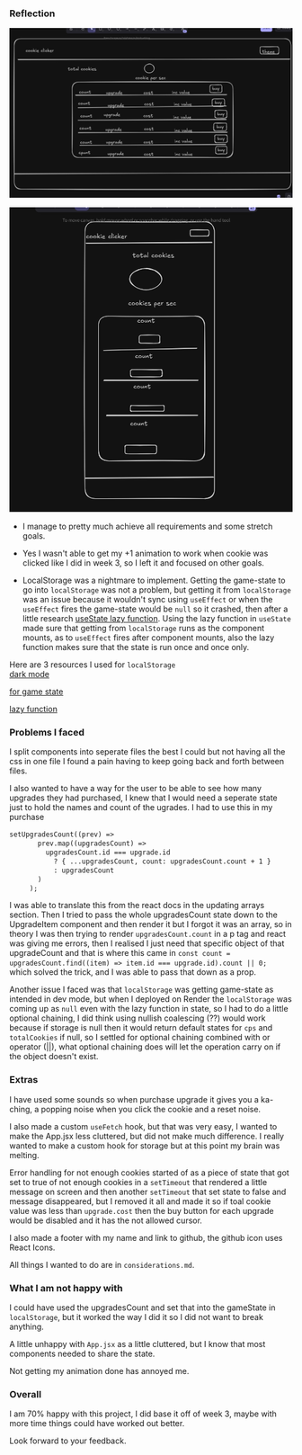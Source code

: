 ### Reflection

![wire frame large screen](<Screenshot 2025-01-26 143142.png>)

![wire frame small screen](<Screenshot 2025-01-26 143527.png>)

- I manage to pretty much achieve all requirements and some stretch goals.

- Yes I wasn't able to get my +1 animation to work when cookie was clicked like I did in week 3, so I left it and focused on other goals.

- LocalStorage was a nightmare to implement. Getting the game-state to go into `localStorage` was not a problem, but getting it from `localStorage` was an issue because it wouldn't sync using `useEffect` or when the `useEffect` fires the game-state would be `null` so it crashed, then after a little research [useState lazy function](https://www.joshwcomeau.com/react/persisting-react-state-in-localstorage/). Using the lazy function in `useState` made sure that getting from `localStorage` runs as the component mounts, as to `useEffect` fires after component mounts, also the lazy function makes sure that the state is run once and once only.

Here are 3 resources I used for `localStorage`  
 [dark mode](https://selftaughttxg.com/2023/05-23/learn-local-storage-in-react-create-a-light-and-dark-theme-switcher-application/#:~:text=Working%20with%20local%20storage%20in%20React,-To%20work%20with&text=We%20use%20the%20useState%20hook,user%20toggles%20the%20theme%20value)

[for game state](https://www.joshwcomeau.com/react/persisting-react-state-in-localstorage/)

[lazy function](https://kentcdodds.com/blog/use-state-lazy-initialization-and-function-updates)

### Problems I faced

I split components into seperate files the best I could but not having all the css in one file I found a pain having to keep going back and forth between files.

I also wanted to have a way for the user to be able to see how many upgrades they had purchased, I knew that I would need a seperate state just to hold the names and count of the ugrades. I had to use this in my purchase

```
setUpgradesCount((prev) =>
       prev.map((upgradesCount) =>
         upgradesCount.id === upgrade.id
           ? { ...upgradesCount, count: upgradesCount.count + 1 }
           : upgradesCount
       )
     );
```

I was able to translate this from the react docs in the updating arrays section. Then I tried to pass the whole upgradesCount state down to the UpgradeItem component and then render it but I forgot it was an array, so in theory I was then trying to render `upgradesCount.count` in a p tag and react was giving me errors, then I realised I just need that specific object of that upgradeCount and that is where this came in
`const count =
                upgradesCount.find((item) => item.id === upgrade.id).count || 0;
`
which solved the trick, and I was able to pass that down as a prop.

Another issue I faced was that `localStorage` was getting game-state as intended in dev mode, but when I deployed on Render the `localStorage` was coming up as `null` even with the lazy function in state, so I had to do a little optional chaining, I did think using nullish coalescing (??) would work because if storage is null then it would return default states for `cps` and `totalCookies` if null, so I settled for optional chaining combined with or operator (||), what optional chaining does will let the operation carry on if the object doesn't exist.

### Extras

I have used some sounds so when purchase upgrade it gives you a ka-ching, a popping noise when you click the cookie and a reset noise.

I also made a custom `useFetch` hook, but that was very easy, I wanted to make the App.jsx less cluttered, but did not make much difference. I really wanted to make a custom hook for storage but at this point my brain was melting.

Error handling for not enough cookies started of as a piece of state that got set to true of not enough cookies in a `setTimeout` that rendered a little message on screen and then another `setTimeout` that set state to false and message disappeared, but I removed it all and made it so if toal cookie value was less than `upgrade.cost` then the buy button for each upgrade would be disabled and it has the not allowed cursor.

I also made a footer with my name and link to github, the github icon uses React Icons.

All things I wanted to do are in `considerations.md`.

### What I am not happy with

I could have used the upgradesCount and set that into the gameState in `localStorage`, but it worked the way I did it so I did not want to break anything.

A little unhappy with `App.jsx` as a little cluttered, but I know that most components needed to share the state.

Not getting my animation done has annoyed me.

### Overall

I am 70% happy with this project, I did base it off of week 3, maybe with more time things could have worked out better.

Look forward to your feedback.
